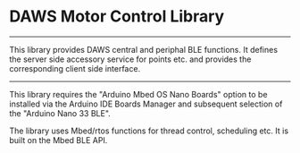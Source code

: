 #  DAWS Motor Control Library

---

This library provides DAWS central and periphal BLE functions.
 It defines the server side accessory service for points etc. and provides the corresponding
 client side interface.


---

This library requires the "Arduino Mbed OS Nano Boards" option to be installed via the Arduino IDE 
Boards Manager and subsequent selection of the "Arduino Nano 33 BLE".

The library uses Mbed/rtos functions for thread control, scheduling etc.  It is built on the Mbed
BLE API.
